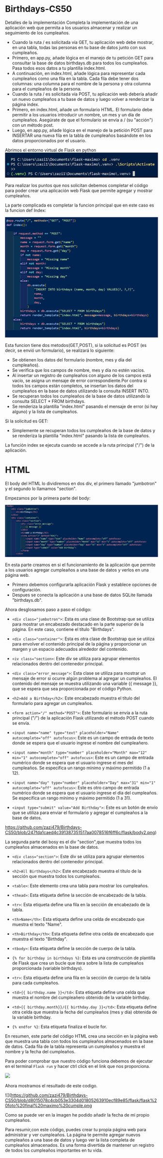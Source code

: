 # Birthdays-CS50

Detalles de la implementación
Completa la implementación de una aplicación web que permita a los usuarios almacenar y realizar un seguimiento de los cumpleaños.

- Cuando la ruta / es solicitada vía GET, tu aplicación web debe mostrar, en una tabla, todas las personas en tu base de datos junto con sus cumpleaños.
- Primero, en app.py, añade lógica en el manejo de tu petición GET para consultar la base de datos birthdays.db para todos los cumpleaños. Pasa todos esos datos a tu plantilla index.html.
- A continuación, en index.html, añade lógica para representar cada cumpleaños como una fila en la tabla. Cada fila debe tener dos columnas: una columna para el nombre de la persona y otra columna para el cumpleaños de la persona.
- Cuando la ruta / es solicitada vía POST, tu aplicación web debería añadir un nuevo cumpleaños a tu base de datos y luego volver a renderizar la página index.
- Primero, en index.html, añade un formulario HTML. El formulario debe permitir a los usuarios introducir un nombre, un mes y un día de cumpleaños. Asegúrate de que el formulario se envía a / (su "acción") con un método post.
- Luego, en app.py, añade lógica en el manejo de la petición POST para INSERTAR una nueva fila en la tabla de cumpleaños basándote en los datos proporcionados por el usuario.

 Abrimos el entorno virtual de Flask en python
 ![](https://github.com/zazi479/Birthdays-CS50/blob/3b448bd5ca0e7a1aeacc960a73a26124751559f0/flask/abrir%20el%20entorno%20flask.png)
 
 
Para realizar los puntos que nos solicitan debemos completar el código para poder crear una aplicación web Flask que permite agregar y mostrar cumpleaños.

La parte complicada es completar la funcion principal que en este caso es la funcion def Index:

![](https://github.com/zazi479/Birthdays-CS50/blob/3b448bd5ca0e7a1aeacc960a73a26124751559f0/flask/funcion%20flask.png)

Esta funcion tiene dos metodos(GET,POST), si la solicitud es POST (es decir, se envió un formulario), se realizará lo siguiente:
- Se obtienen los datos del formulario (nombre, mes y día del cumpleaños).
- Se verifica que los campos de nombre, mes y día no estén vacíos.
- Al insertar un registro de cumpleaños con alguno de los campos está vacío, se asigna un mensaje de error correspondiente.Por contra si  todos los campos están completos, se insertan los datos del cumpleaños en la base de datos utilizando la consulta INSERT INTO.
- Se recuperan todos los cumpleaños de la base de datos utilizando la consulta SELECT * FROM birthdays.
- Se renderiza la plantilla "index.html" pasando el mensaje de error (si hay alguno) y la lista de cumpleaños.

Si la solicitud es GET:
- Simplemente se recuperan todos los cumpleaños de la base de datos y se renderiza la plantilla "index.html" pasando la lista de cumpleaños.

La función index se ejecuta cuando se accede a la ruta principal ("/") de la aplicación.



# HTML

El body del HTML lo dividiremos en dos div, el primero llamado "jumbotron" y el segundo lo llamamos "section".

Empezamos por la primera parte del body:

![](https://github.com/zazi479/Birthdays-CS50/blob/247fda1caed4c391387351517aa0078516f6ff6c/flask/body%201.png)

En esta parte creamos en si el funcionamiento de la aplicación que permite a los usuarios agregar cumpleaños a una base de datos y verlos en una página web.

- Primero debemos configurarla aplicación Flask y establece opciones de configuración.
- Despues se conecta la aplicación a una base de datos SQLite llamada "birthdays.db".

Ahora desglosamos paso a paso el código:
- ```<div class="jumbotron">```: Esta es una clase de Bootstrap que se utiliza para mostrar un encabezado destacado en la parte superior de la página. En este caso, contiene el título "Birthdays".

- ```<div class="container">```: Esta es otra clase de Bootstrap que se utiliza para envolver el contenido principal de la página y proporcionar un margen y un espacio adecuados alrededor del contenido.

- ```<iv class="section>```: Este div se utiliza para agrupar elementos relacionados dentro del contenedor principal.

- ```<div class="error_message">```: Esta clase se utiliza para mostrar un mensaje de error si ocurre algún problema al agregar un cumpleaños. El contenido del mensaje se muestra utilizando una variable {{ message }}, que se espera que sea proporcionada por el código Python.

- ```<h2>Add a Birthday</h2>```: Este encabezado muestra el título del formulario para agregar un cumpleaños.

- ```<form action="/" method="POST">```: Este formulario se envía a la ruta principal ("/") de la aplicación Flask utilizando el método POST cuando se envía.

- ```<input name="name" type="text" placeholder="Name" autocomplete="off" autofocus>```: Este es un campo de entrada de texto donde se espera que el usuario ingrese el nombre del cumpleañero.

- ```<input name="month" type="number" placeholder="Month" max="12" min="1" autocomplete="off" autofocus>```: Este es un campo de entrada numérico donde se espera que el usuario ingrese el mes del cumpleaños. Se especifica un rango mínimo y máximo permitido (1 a 12).

- ```<input name="day" type="number" placeholder="Day" max="31" min="1" autocomplete="off" autofocus>```: Este es otro campo de entrada numérico donde se espera que el usuario ingrese el día del cumpleaños. Se especifica un rango mínimo y máximo permitido (1 a 31).

- ```<input type="submit" value="Add Birthday">```: Este es un botón de envío que se utiliza para enviar el formulario y agregar el cumpleaños a la base de datos.

![]()https://github.com/zazi479/Birthdays-CS50/blob/247fda1caed4c391387351517aa0078516f6ff6c/flask/body2.png)

La segunda parte del bosy es el div "section",que muestra todos los cumpleaños almacenados en la base de datos.


- ```<div class="section">```: Este div se utiliza para agrupar elementos relacionados dentro del contenedor principal.

- ```<h2>All Birthdays</h2>```: Este encabezado muestra el título de la sección que muestra todos los cumpleaños.

- ```<table>```: Este elemento crea una tabla para mostrar los cumpleaños.

- ```<thead>```: Esta etiqueta define la sección de encabezado de la tabla.

- ```<tr>```: Esta etiqueta define una fila en la sección de encabezado de la tabla.

- ```<th>Name</th>```: Esta etiqueta define una celda de encabezado que muestra el texto "Name".

- ```<th>Birthday</th>```: Esta etiqueta define otra celda de encabezado que muestra el texto "Birthday".

- ```<tbody>```: Esta etiqueta define la sección de cuerpo de la tabla.

- ```{% for birthday in birthdays %}```: Esta es una construcción de plantilla de Flask que crea un bucle que itera sobre la lista de cumpleaños proporcionada (variable birthdays).

- ```<tr>```: Esta etiqueta define una fila en la sección de cuerpo de la tabla para cada cumpleaños.

- ```<td>{{ birthday.name }}</td>```: Esta etiqueta define una celda que muestra el nombre del cumpleañero obtenido de la variable birthday.

- ```<td>{{ birthday.month}}/{{ birthday.day }}</td>```: Esta etiqueta define otra celda que muestra la fecha del cumpleaños (mes y día) obtenida de la variable birthday.

- ```{% endfor %}```: Esta etiqueta finaliza el bucle for.

 En resumen, este parte del código HTML crea una sección en la página web que muestra una tabla con todos los cumpleaños almacenados en la base de datos. Cada fila de la tabla representa un cumpleaños y muestra el nombre y la fecha del cumpleaños.
 
 Para poder comprobar que nuestro código funciona debemos de ejecutar en el terminal 
 ``` Flask run ```  y hacer ctrl click en el link que nos proporciona.
 
 ![](https://github.com/zazi479/Birthdays-CS50/blob/fc2b3ed4d8a189ac5faeb5c25996ff7772bd86a3/flask/abrir%20la%20web.png)

Ahora mostramos el resultado de este codigo.

![](https://github.com/zazi479/Birthdays-CS50/blob/d8015078c4cb053e3304d01805263910ecf89e85/flask/flask%20foto%20final%20maximo%20cumple.png

Como se puede ver en la imagen he podido añadir la fecha de mi propio cumpleaños.

Para resumir,con este código, puedes crear tu propia página web para administrar y ver cumpleaños. La página te permite agregar nuevos cumpleaños a una base de datos y luego ver la lista completa de cumpleaños almacenados. Es una forma divertida de mantener un registro de todos los cumpleaños importantes en tu vida.








